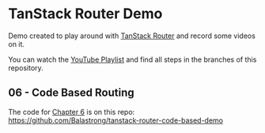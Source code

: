 # TanStack Router Demo

Demo created to play around with [TanStack Router](https://tanstack.com/router/latest) and record some videos on it.

You can watch the [YouTube Playlist](https://www.youtube.com/playlist?list=PLOQjd5dsGSxJilh0lBofeY8Qib98kzmF5) and find all steps in the branches of this repository.

## 06 - Code Based Routing

The code for [Chapter 6](https://youtu.be/HKS9gLHhz2s) is on this repo: https://github.com/Balastrong/tanstack-router-code-based-demo
